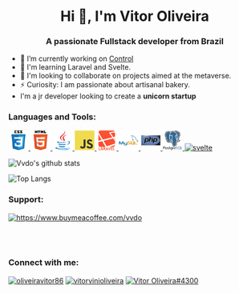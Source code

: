 
<h1 align="center">Hi 👋, I'm Vitor Oliveira</h1>
<h3 align="center">A passionate Fullstack developer from Brazil</h3>

- 🔭 I’m currently working on [Control](https://github.com/edrafox-tec/control)
- 🌱 I'm learning Laravel and Svelte.
- 👯 I'm looking to collaborate on projects aimed at the metaverse.
- ⚡ Curiosity: I am passionate about artisanal bakery. 
- I'm a jr developer looking to create a **unicorn startup**

<h3 align="left">Languages and Tools:</h3>
<p align="left"> <a href="https://www.w3schools.com/css/" target="_blank" rel="noreferrer"> <img src="https://raw.githubusercontent.com/devicons/devicon/master/icons/css3/css3-original-wordmark.svg" alt="css3" width="40" height="40"/> </a> <a href="https://www.w3.org/html/" target="_blank" rel="noreferrer"> <img src="https://raw.githubusercontent.com/devicons/devicon/master/icons/html5/html5-original-wordmark.svg" alt="html5" width="40" height="40"/> </a> <a href="https://www.java.com" target="_blank" rel="noreferrer"> <img src="https://raw.githubusercontent.com/devicons/devicon/master/icons/java/java-original.svg" alt="java" width="40" height="40"/> </a> <a href="https://developer.mozilla.org/en-US/docs/Web/JavaScript" target="_blank" rel="noreferrer"> <img src="https://raw.githubusercontent.com/devicons/devicon/master/icons/javascript/javascript-original.svg" alt="javascript" width="40" height="40"/> </a> <a href="https://laravel.com/" target="_blank" rel="noreferrer"> <img src="https://raw.githubusercontent.com/devicons/devicon/master/icons/laravel/laravel-plain-wordmark.svg" alt="laravel" width="40" height="40"/> </a> <a href="https://www.mysql.com/" target="_blank" rel="noreferrer"> <img src="https://raw.githubusercontent.com/devicons/devicon/master/icons/mysql/mysql-original-wordmark.svg" alt="mysql" width="40" height="40"/> </a> <a href="https://www.php.net" target="_blank" rel="noreferrer"> <img src="https://raw.githubusercontent.com/devicons/devicon/master/icons/php/php-original.svg" alt="php" width="40" height="40"/> </a> <a href="https://www.postgresql.org" target="_blank" rel="noreferrer"> <img src="https://raw.githubusercontent.com/devicons/devicon/master/icons/postgresql/postgresql-original-wordmark.svg" alt="postgresql" width="40" height="40"/> </a> <a href="https://svelte.dev" target="_blank" rel="noreferrer"> <img src="https://upload.wikimedia.org/wikipedia/commons/1/1b/Svelte_Logo.svg" alt="svelte" width="40" height="40"/> </a> </p>


![Vvdo's github stats](https://github-readme-stats.vercel.app/api?username=vvdo&hide_title=true&theme=dark)

![Top Langs](https://github-readme-stats.vercel.app/api/top-langs/?username=vvdo&layout=compact&hide_title=true&theme=dark)


<h3 align="left">Support:</h3>
<p><a href="https://www.buymeacoffee.com/https://www.buymeacoffee.com/vvdo"> <img align="center" src="https://cdn.buymeacoffee.com/buttons/v2/default-yellow.png" height="100" width="420" alt="https://www.buymeacoffee.com/vvdo" /></a></p><br><br>


<h3 align="left">Connect with me:</h3>
<p align="left">
<a href="https://linkedin.com/in/oliveiravitor86" target="blank"><img align="center" src="https://raw.githubusercontent.com/rahuldkjain/github-profile-readme-generator/master/src/images/icons/Social/linked-in-alt.svg" alt="oliveiravitor86" height="30" width="40" /></a>
<a href="https://instagram.com/vitorvinioliveira" target="blank"><img align="center" src="https://raw.githubusercontent.com/rahuldkjain/github-profile-readme-generator/master/src/images/icons/Social/instagram.svg" alt="vitorvinioliveira" height="30" width="40" /></a>
<a href="https://discord.gg/Vitor Oliveira#4300" target="blank"><img align="center" src="https://raw.githubusercontent.com/rahuldkjain/github-profile-readme-generator/master/src/images/icons/Social/discord.svg" alt="Vitor Oliveira#4300" height="30" width="40" /></a>
</p>
